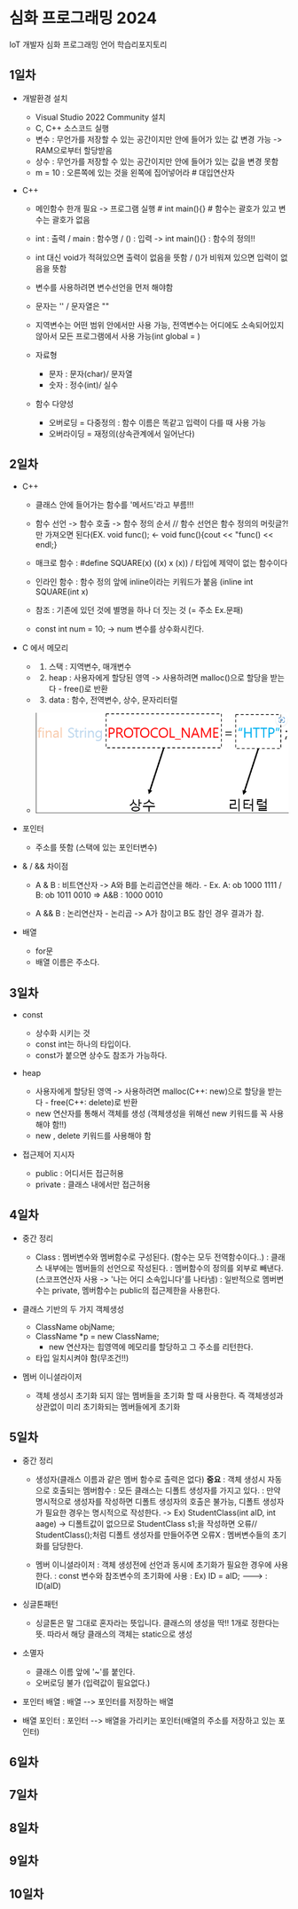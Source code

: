 # 심화 프로그래밍 2024
IoT 개발자 심화 프로그래밍 언어 학습리포지토리

## 1일차
- 개발환경 설치
    - Visual Studio 2022 Community 설치
	- C, C++ 소스코드 실행
	- 변수 : 무언가를 저장할 수 있는 공간이지만 안에 들어가 있는 값 변경 가능 -> RAM으로부터 할당받음
	- 상수 : 무언가를 저장할 수 있는 공간이지만 안에 들어가 있는 값을 변경 못함
	- m = 10 : 오른쪽에 있는 것을 왼쪽에 집어넣어라 # 대입연산자
	
- C++ 
    - 메인함수 한개 필요 -> 프로그램 실행  # int main(){} # 함수는 괄호가 있고 변수는 괄호가 없음
    - int : 출력 / main : 함수명 / () : 입력 -> int main(){} : 함수의 정의!!
	- int 대신 void가 적혀있으면 출력이 없음을 뜻함 / ()가 비워져 있으면 입력이 없음을 뜻함
	
	- 변수를 사용하려면 변수선언을 먼저 해야함 
	- 문자는 '' / 문자열은 ""
	- 지역변수는 어떤 범위 안에서만 사용 가능, 전역변수는 어디에도 소속되어있지 않아서 모든 프로그램에서 사용 가능(int global = ) 
	
    - 자료형
	    - 문자 : 문자(char)/ 문자열
		- 숫자 : 정수(int)/ 실수
	- 함수 다양성
	    - 오버로딩 = 다중정의 : 함수 이름은 똑같고 입력이 다를 때 사용 가능
		- 오버라이딩 = 재정의(상속관계에서 일어난다) 
 
## 2일차
- C++
    - 클래스 안에 들어가는 함수를 '메서드'라고 부름!!!
	- 함수 선언 -> 함수 호출 -> 함수 정의 순서 // 함수 선언은 함수 정의의 머릿글?!만 가져오면 된다(EX. void func(); <- void func(){cout << "func() << endl;}
	
	- 매크로 함수 : #define SQUARE(x) ((x) x (x)) / 타입에 제약이 없는 함수이다
	- 인라인 함수 : 함수 정의 앞에 inline이라는 키워드가 붙음 (inline int SQUARE(int x) 
	- 참조 : 기존에 있던 것에 별명을 하나 더 짓는 것 (= 주소 Ex.문패) 
	
	-  const int num = 10; -> num 변수를 상수화시킨다.
	
- C 에서 메모리
    - 1. 스택 : 지역변수, 매개변수
	- 2. heap : 사용자에게 할당된 영역 -> 사용하려면 malloc()으로 할당을 받는다 - free()로 반환
	- 3. data : 함수, 전역변수, 상수, 문자리터럴
	
	- ![리터럴](https://raw.githubusercontent.com/qkrskdusdlqslek/basic-cpp-2024/main/images/리터럴.png)
	
- 포인터 
    -  주소를 뜻함 (스택에 있는 포인터변수)
	
- & / && 차이점
    - A & B : 비트연산자 -> A와 B를 논리곱연산을 해라.
	        - Ex. A: ob 1000 1111 / B: ob 1011 0010 => A&B : 1000 0010
			 
	- A && B : 논리연산자 - 논리곱 -> A가 참이고 B도 참인 경우 결과가 참.
	
- 배열
    - for문
	- 배열 이름은 주소다.
	 
## 3일차
- const
    - 상수화 시키는 것
    - const int는 하나의 타입이다.
    - const가 붙으면 상수도 참조가 가능하다.
	
- heap 
    - 사용자에게 할당된 영역 -> 사용하려면 malloc(C++: new)으로 할당을 받는다 - free(C++: delete)로 반환
	- new 연산자를 통해서 객체를 생성 (객체생성을 위해선 new 키워드를 꼭 사용해야 함!!) 
	- new , delete 키워드를 사용해야 함
	
- 접근제어 지시자
    - public : 어디서든 접근허용
	- private : 클래스 내에서만 접근허용

## 4일차
- 중간 정리

    - Class : 멤버변수와 멤버함수로 구성된다. (함수는 모두 전역함수이다..)
	        : 클래스 내부에는 멤버들의 선언으로 작성된다.
			: 멤버함수의 정의를 외부로 빼낸다.(스코프연산자 사용 -> '나는 어디 소속입니다'를 나타냄)
			: 일반적으로 멤버변수는 private, 멤버함수는 public의 접근제한을 사용한다.
			
- 클래스 기반의 두 가지 객체생성
    - ClassName objName;
	- ClassName *p = new ClassName;
	     - new 연산자는 힙영역에 메모리를 할당하고 그 주소를 리턴한다.
    - 타입 일치시켜야 함(무조건!!) 
	
- 멤버 이니셜라이저
    - 객체 생성시 초기화 되지 않는 멤버들을 초기화 할 때 사용한다. 즉 객체생성과 상관없이 미리 초기화되는 멤버들에게 초기화

## 5일차
- 중간 정리

    - 생성자(클래스 이름과 같은 멤버 함수로 출력은 없다)  **중요**
	        : 객체 생성시 자동으로 호출되는 멤버함수
			: 모든 클래스는 디폴트 생성자를 가지고 있다.
			: 만약 명시적으로 생성자를 작성하면 디폴트 생성자의 호출은 불가능, 디폴트 생성자가 필요한 경우는 명시적으로 작성한다.
			  -> Ex) StudentClass(int aID, int aage) -> 디폴트값이 없으므로 StudentClass s1;을 작성하면 오류// StudentClass();처럼 디폴트 생성자를 만들어주면 오류X
			: 멤버변수들의 초기화를 담당한다.
			
	- 멤버 이니셜라이저
	        : 객체 생성전에 선언과 동시에 초기화가 필요한 경우에 사용한다.
			: const 변수와 참조변수의 초기화에 사용
			: Ex) ID = aID; ---> : ID(aID) 
			
- 싱글톤패턴
    - 싱글톤은 말 그대로 혼자라는 뜻입니다. 클래스의 생성을 딱!! 1개로 정한다는 뜻. 따라서 해당 클래스의 객체는 static으로 생성

- 소멸자
    - 클래스 이름 앞에 '~'를 붙인다.
	- 오버로딩 불가 (입력값이 필요없다.)

- 포인터 배열 : 배열 --> 포인터를 저장하는 배열   
- 배열 포인터 : 포인터 --> 배열을 가리키는 포인터(배열의 주소를 저장하고 있는 포인터)









## 6일차

## 7일차

## 8일차

## 9일차

## 10일차
